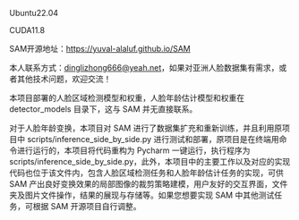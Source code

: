 Ubuntu22.04

CUDA11.8

SAM开源地址：https://yuval-alaluf.github.io/SAM

本人联系方式：dinglizhong666@yeah.net，如果对亚洲人脸数据集有需求，或者其他技术问题，欢迎交流！

本项目部署的人脸区域检测模型和权重，人脸年龄估计模型和权重在 detector_models 目录下，这与 SAM 并无直接联系。

对于人脸年龄变换，本项目对 SAM 进行了数据集扩充和重新训练，并且利用原项目中 scripts/inference_side_by_side.py 进行测试和部署，原项目是在终端用命令进行运行的，本项目将代码重构为 Pycharm 一键运行，执行程序为 scripts/inference_side_by_side.py，此外，本项目中的主要工作以及对应的实现代码也位于该文件内，包含人脸区域检测任务和人脸年龄估计任务的实现，可供 SAM 产出良好变换效果的局部图像的裁剪策略建模，用户友好的交互界面，文件夹及图片文件操作，结果的展现与存储等。如果您想要实现 SAM 中其他测试任务，可根据 SAM 开源项目自行调整。
